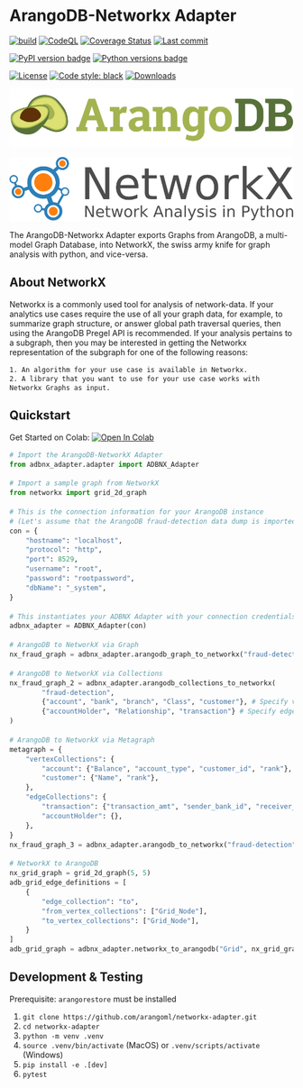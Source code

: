 # ArangoDB-Networkx Adapter
[![build](https://github.com/arangoml/networkx-adapter/actions/workflows/build.yml/badge.svg?branch=master)](https://github.com/arangoml/networkx-adapter/actions/workflows/build.yml)
[![CodeQL](https://github.com/arangoml/networkx-adapter/actions/workflows/analyze.yml/badge.svg?branch=master)](https://github.com/arangoml/networkx-adapter/actions/workflows/analyze.yml)
[![Coverage Status](https://coveralls.io/repos/github/arangoml/networkx-adapter/badge.svg?branch=master)](https://coveralls.io/github/arangoml/networkx-adapter)
[![Last commit](https://img.shields.io/github/last-commit/arangoml/networkx-adapter)](https://github.com/arangoml/networkx-adapter/commits/master)

[![PyPI version badge](https://img.shields.io/pypi/v/adbnx-adapter?color=3775A9&style=for-the-badge&logo=pypi&logoColor=FFD43B)](https://pypi.org/project/adbnx-adapter/)
[![Python versions badge](https://img.shields.io/pypi/pyversions/adbnx-adapter?color=3776AB&style=for-the-badge&logo=python&logoColor=FFD43B)](https://pypi.org/project/adbnx-adapter/)

[![License](https://img.shields.io/github/license/arangoml/networkx-adapter?color=9E2165&style=for-the-badge)](https://github.com/arangoml/networkx-adapter/blob/master/LICENSE)
[![Code style: black](https://img.shields.io/static/v1?style=for-the-badge&label=code%20style&message=black&color=black)](https://github.com/psf/black)
[![Downloads](https://img.shields.io/badge/dynamic/json?style=for-the-badge&color=282661&label=Downloads&query=total_downloads&url=https://api.pepy.tech/api/projects/adbnx-adapter)](https://pepy.tech/project/adbnx-adapter)

<a href="https://www.arangodb.com/" rel="arangodb.com">![](https://raw.githubusercontent.com/arangoml/networkx-adapter/1.0.0/examples/assets/logos/ArangoDB_logo.png)</a>

<a href="https://networkx.org/" rel="networkx.org">![](https://raw.githubusercontent.com/arangoml/networkx-adapter/1.0.0/examples/assets/logos/networkx_logo.svg)</a>

The ArangoDB-Networkx Adapter exports Graphs from ArangoDB, a multi-model Graph Database, into NetworkX, the swiss army knife for graph analysis with python, and vice-versa.



## About NetworkX

Networkx is a commonly used tool for analysis of network-data. If your analytics use cases require the use of all your graph data, for example, to summarize graph structure, or answer global path traversal queries, then using the ArangoDB Pregel API is recommended. If your analysis pertains to a subgraph, then you may be interested in getting the Networkx representation of the subgraph for one of the following reasons:

    1. An algorithm for your use case is available in Networkx.
    2. A library that you want to use for your use case works with Networkx Graphs as input.

##  Quickstart

Get Started on Colab: <a href="https://colab.research.google.com/github/arangoml/networkx-adapter/blob/master/examples/ArangoDB_NetworkX_Adapter.ipynb" target="_parent"><img src="https://colab.research.google.com/assets/colab-badge.svg" alt="Open In Colab"/></a>

```py
# Import the ArangoDB-NetworkX Adapter
from adbnx_adapter.adapter import ADBNX_Adapter

# Import a sample graph from NetworkX
from networkx import grid_2d_graph

# This is the connection information for your ArangoDB instance
# (Let's assume that the ArangoDB fraud-detection data dump is imported to this endpoint)
con = {
    "hostname": "localhost",
    "protocol": "http",
    "port": 8529,
    "username": "root",
    "password": "rootpassword",
    "dbName": "_system",
}

# This instantiates your ADBNX Adapter with your connection credentials
adbnx_adapter = ADBNX_Adapter(con)

# ArangoDB to NetworkX via Graph
nx_fraud_graph = adbnx_adapter.arangodb_graph_to_networkx("fraud-detection")

# ArangoDB to NetworkX via Collections
nx_fraud_graph_2 = adbnx_adapter.arangodb_collections_to_networkx(
        "fraud-detection", 
        {"account", "bank", "branch", "Class", "customer"}, # Specify vertex collections
        {"accountHolder", "Relationship", "transaction"} # Specify edge collections
)

# ArangoDB to NetworkX via Metagraph
metagraph = {
    "vertexCollections": {
        "account": {"Balance", "account_type", "customer_id", "rank"},
        "customer": {"Name", "rank"},
    },
    "edgeCollections": {
        "transaction": {"transaction_amt", "sender_bank_id", "receiver_bank_id"},
        "accountHolder": {},
    },
}
nx_fraud_graph_3 = adbnx_adapter.arangodb_to_networkx("fraud-detection", metagraph)

# NetworkX to ArangoDB
nx_grid_graph = grid_2d_graph(5, 5)
adb_grid_edge_definitions = [
    {
        "edge_collection": "to",
        "from_vertex_collections": ["Grid_Node"],
        "to_vertex_collections": ["Grid_Node"],
    }
]
adb_grid_graph = adbnx_adapter.networkx_to_arangodb("Grid", nx_grid_graph, adb_grid_edge_definitions)
```

##  Development & Testing

Prerequisite: `arangorestore` must be installed

1. `git clone https://github.com/arangoml/networkx-adapter.git`
2. `cd networkx-adapter`
3. `python -m venv .venv`
4. `source .venv/bin/activate` (MacOS) or `.venv/scripts/activate` (Windows)
5. `pip install -e .[dev]`
6. `pytest`